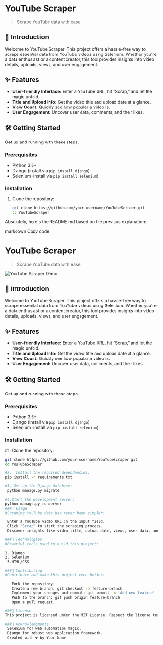 # YouTube Scraper

> Scrape YouTube data with ease!



## 🚀 Introduction

Welcome to YouTube Scraper! This project offers a hassle-free way to scrape essential data from YouTube videos using Selenium. Whether you're a data enthusiast or a content creator, this tool provides insights into video details, uploads, views, and user engagement.

## ✨ Features

- **User-friendly Interface:** Enter a YouTube URL, hit "Scrap," and let the magic unfold.
- **Title and Upload Info:** Get the video title and upload date at a glance.
- **View Count:** Quickly see how popular a video is.
- **User Engagement:** Uncover user data, comments, and their likes.

## 🛠️ Getting Started

Get up and running with these steps.

### Prerequisites

- Python 3.6+
- Django (install via `pip install django`)
- Selenium (install via `pip install selenium`)

### Installation

1. Clone the repository:

   ```bash
   git clone https://github.com/your-username/YouTubeScraper.git
   cd YouTubeScraper

Absolutely, here's the README.md based on the previous explanation:

markdown
Copy code
# YouTube Scraper

> Scrape YouTube data with ease!

![YouTube Scraper Demo](demo.gif)

## 🚀 Introduction

Welcome to YouTube Scraper! This project offers a hassle-free way to scrape essential data from YouTube videos using Selenium. Whether you're a data enthusiast or a content creator, this tool provides insights into video details, uploads, views, and user engagement.

## ✨ Features

- **User-friendly Interface:** Enter a YouTube URL, hit "Scrap," and let the magic unfold.
- **Title and Upload Info:** Get the video title and upload date at a glance.
- **View Count:** Quickly see how popular a video is.
- **User Engagement:** Uncover user data, comments, and their likes.

## 🛠️ Getting Started

Get up and running with these steps.

### Prerequisites

- Python 3.6+
- Django (install via `pip install django`)
- Selenium (install via `pip install selenium`)

### Installation

#1. Clone the repository:

   ```bash
   git clone https://github.com/your-username/YouTubeScraper.git
   cd YouTubeScraper

#2.  Install the required dependencies:
   pip install -r requirements.txt

#3. Set up the Django database:
    python manage.py migrate

#4.Start the development server:
   python manage.py runserver
###💡 Usage
#Scraping YouTube data has never been simpler:

    Enter a YouTube video URL in the input field.
    Click "Scrap" to start the scraping process.
    Discover insights like video title, upload date, views, user data, and comments on the results page.

###🚀 Technologies
#Powerful tools used to build this project:

   1. Django
   2. Selenium
    3.HTML/CSS

###🤝 Contributing
#Contribute and make this project even better:

      Fork the repository.
      Create a new branch: git checkout -b feature-branch
      Implement your changes and commit: git commit -m 'Add new feature'
      Push to the branch: git push origin feature-branch
      Open a pull request.

###📝 License
  This project is licensed under the MIT License. Respect the license terms.

###🙌 Acknowledgments
    Selenium for web automation magic.
    Django for robust web application framework.
    Created with ❤️ by Your Name




